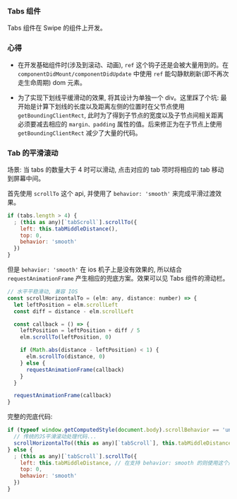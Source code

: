 ### Tabs 组件

Tabs 组件在 Swipe 的组件上开发。

### 心得

* 在开发基础组件时(涉及到滚动、动画), `ref` 这个钩子还是会被大量用到的。在 `componentDidMount/componentDidUpdate` 中使用 `ref` 能勾静默刷新(即不再次走生命周期) dom 元素。

* 为了实现下划线平缓滑动的效果, 将其设计为单独一个 div。这里踩了个坑: 最开始是计算下划线的长度以及距离左侧的位置时在父节点使用 `getBoundingClientRect`, 此时为了得到子节点的宽度以及子节点间相关距离必须要减去相应的 `margin、padding` 属性的值。后来修正为在子节点上使用 `getBoundingClientRect` 减少了大量的代码。

### Tab 的平滑滚动

场景: 当 tabs 的数量大于 4 时可以滑动, 点击对应的 tab 项时将相应的 tab 移动到屏幕中间。

首先使用 `scrollTo` 这个 api, 并使用了 `behavior: 'smooth'` 来完成平滑过渡效果。

```js
if (tabs.length > 4) {
  ; (this as any)[`tabScroll`].scrollTo({
    left: this.tabMiddleDistance(),
    top: 0,
    behavior: 'smooth'
  })
}
```

但是 `behavior: 'smooth'` 在 ios 机子上是没有效果的, 所以结合 `requestAnimationFrame` 产生相应的兜底方案。效果可以见 Tabs 组件的滑动栏。

```js
// 水平平稳滑动, 兼容 IOS
const scrollHorizontalTo = (elm: any, distance: number) => {
  let leftPosition = elm.scrollLeft
  const diff = distance - elm.scrollLeft

  const callback = () => {
    leftPosition = leftPosition + diff / 5
    elm.scrollTo(leftPosition, 0)

    if (Math.abs(distance - leftPosition) < 1) {
      elm.scrollTo(distance, 0)
    } else {
      requestAnimationFrame(callback)
    }
  }

  requestAnimationFrame(callback)
}
```

完整的兜底代码:

```js
if (typeof window.getComputedStyle(document.body).scrollBehavior == 'undefined') {
  // 传统的JS平滑滚动处理代码...
  scrollHorizontalTo((this as any)[`tabScroll`], this.tabMiddleDistance)
} else {
  ; (this as any)[`tabScroll`].scrollTo({
    left: this.tabMiddleDistance, // 在支持 behavior: smooth 的则使用这个属性
    top: 0,
    behavior: 'smooth'
  })
}
```